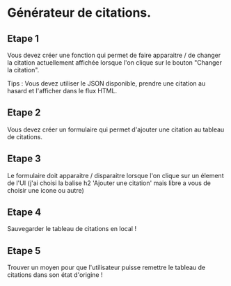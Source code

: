 # Générateur de citations. 

## Etape 1 

Vous devez créer une fonction qui permet de faire apparaitre / de changer la citation actuellement affichée lorsque l'on clique sur le bouton "Changer la citation".

Tips : Vous devez utiliser le JSON disponible, prendre une citation au hasard et l'afficher dans le flux HTML.

## Etape 2

Vous devez créer un formulaire qui permet d'ajouter une citation au tableau de citations. 

## Etape 3 

Le formulaire doit apparaitre / disparaitre lorsque l'on clique sur un élement de l'UI (j'ai choisi la balise h2 'Ajouter une citation' mais libre a vous de choisir une icone ou autre)

## Etape 4 

Sauvegarder le tableau de citations en local !

## Etape 5

Trouver un moyen pour que l'utilisateur puisse remettre le tableau de citations dans son état d'origine !